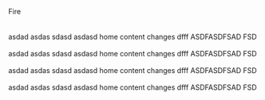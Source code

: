 ﻿Fire 
<br>
<br><br>
asdad asdas sdasd asdasd home content changes dfff  ASDFASDFSAD FSD
<br><br>
asdad asdas sdasd asdasd home content changes dfff  ASDFASDFSAD FSD
<br><br>
asdad asdas sdasd asdasd home content changes dfff  ASDFASDFSAD FSD
<br><br>
asdad asdas sdasd asdasd home content changes dfff  ASDFASDFSAD FSD
